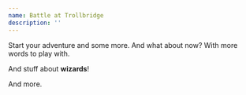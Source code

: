 ```yaml
---
name: Battle at Trollbridge
description: ''
---
```


Start your adventure and some more. And what about now?
With more words to play with.
<br>

And stuff about **wizards**!
<br>

And more.
